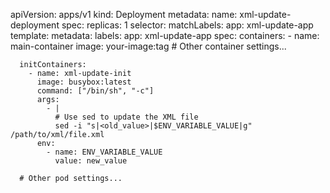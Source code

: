 
apiVersion: apps/v1
kind: Deployment
metadata:
  name: xml-update-deployment
spec:
  replicas: 1
  selector:
    matchLabels:
      app: xml-update-app
  template:
    metadata:
      labels:
        app: xml-update-app
    spec:
      containers:
        - name: main-container
          image: your-image:tag
          # Other container settings...

      initContainers:
        - name: xml-update-init
          image: busybox:latest
          command: ["/bin/sh", "-c"]
          args:
            - |
              # Use sed to update the XML file
              sed -i "s|<old_value>|$ENV_VARIABLE_VALUE|g" /path/to/xml/file.xml
          env:
            - name: ENV_VARIABLE_VALUE
              value: new_value

      # Other pod settings...
